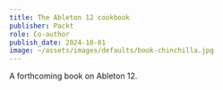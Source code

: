 ```yaml
---
title: The Ableton 12 cookbook
publisher: Packt
role: Co-author
publish_date: 2024-10-01
image: ~/assets/images/defaults/book-chinchilla.jpg
---
```


A forthcoming book on Ableton 12.